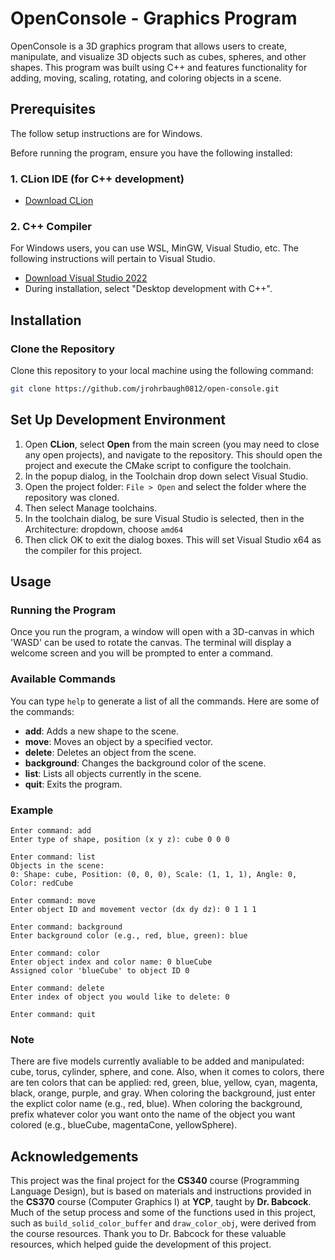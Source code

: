 # OpenConsole - Graphics Program

OpenConsole is a 3D graphics program that allows users to create, manipulate, and visualize 3D objects such as cubes, spheres, and other shapes. This program was built using C++ and features functionality for adding, moving, scaling, rotating, and coloring objects in a scene.

## Prerequisites

The follow setup instructions are for Windows.

Before running the program, ensure you have the following installed:

### 1. **CLion IDE (for C++ development)**
- [Download CLion](https://www.jetbrains.com/clion/)

### 2. **C++ Compiler**
For Windows users, you can use WSL, MinGW, Visual Studio, etc. The following instructions will pertain to Visual Studio.
- [Download Visual Studio 2022](https://visualstudio.microsoft.com/vs/)
- During installation, select "Desktop development with C++".

## Installation

### Clone the Repository

Clone this repository to your local machine using the following command:

```bash
git clone https://github.com/jrohrbaugh0812/open-console.git
```

## Set Up Development Environment

1. Open **CLion**, select **Open** from the main screen (you may need to close any open projects), and navigate to the repository. This should open the project and execute the CMake script to configure the toolchain.
2. In the popup dialog, in the Toolchain drop down select Visual Studio.
3. Open the project folder: `File > Open` and select the folder where the repository was cloned.
3. Then select Manage toolchains.
4. In the toolchain dialog, be sure Visual Studio is selected, then in the Architecture: dropdown, choose `amd64`
5. Then click OK to exit the dialog boxes. This will set Visual Studio x64 as the compiler for this project.

## Usage

### Running the Program

Once you run the program, a window will open with a 3D-canvas in which 'WASD' can be used to rotate the canvas. The terminal will display a welcome screen and you will be prompted to enter a command.

### Available Commands

You can type ```help``` to generate a list of all the commands. Here are some of the commands:

- **add**: Adds a new shape to the scene.
- **move**: Moves an object by a specified vector.
- **delete**: Deletes an object from the scene.
- **background**: Changes the background color of the scene.
- **list**: Lists all objects currently in the scene.
- **quit**: Exits the program.

### Example

```
Enter command: add 
Enter type of shape, position (x y z): cube 0 0 0

Enter command: list 
Objects in the scene: 
0: Shape: cube, Position: (0, 0, 0), Scale: (1, 1, 1), Angle: 0, Color: redCube

Enter command: move 
Enter object ID and movement vector (dx dy dz): 0 1 1 1

Enter command: background 
Enter background color (e.g., red, blue, green): blue

Enter command: color 
Enter object index and color name: 0 blueCube
Assigned color 'blueCube' to object ID 0

Enter command: delete 
Enter index of object you would like to delete: 0

Enter command: quit
```

### Note
There are five models currently avaliable to be added and manipulated: cube, torus, cylinder, sphere, and cone.
Also, when it comes to colors, there are ten colors that can be applied: red, green, blue, yellow, cyan, magenta, black, orange, purple, and gray.
When coloring the background, just enter the explict color name (e.g., red, blue). When coloring the background, prefix whatever color you want onto the name of the object you want colored (e.g., blueCube, magentaCone, yellowSphere).

## Acknowledgements
This project was the final project for the **CS340** course (Programming Language Design), but is based on materials and instructions provided in the **CS370** course (Computer Graphics I) at **YCP**, taught by **Dr. Babcock**. Much of the setup process and some of the functions used in this project, such as `build_solid_color_buffer` and `draw_color_obj`, were derived from the course resources. Thank you to Dr. Babcock for these valuable resources, which helped guide the development of this project.
